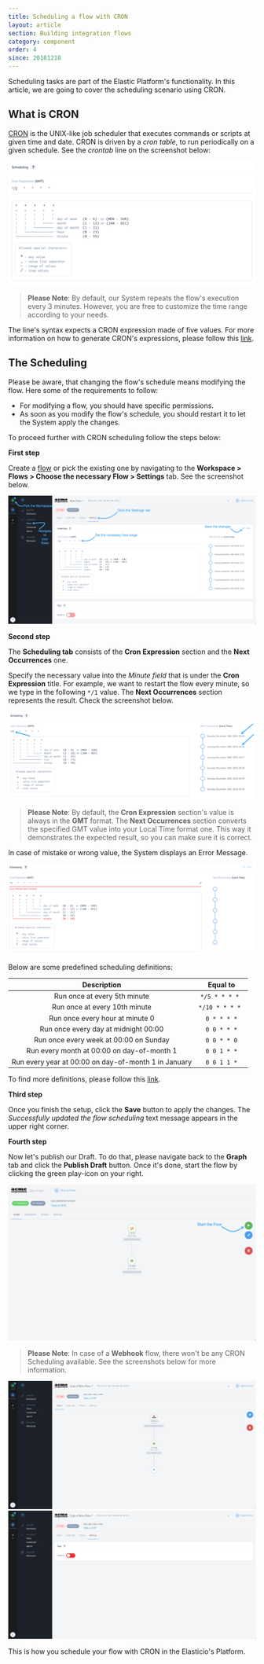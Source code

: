 ```yaml
---
title: Scheduling a flow with CRON
layout: article
section: Building integration flows
category: component
order: 4
since: 20181218
---
```


Scheduling tasks are part of the Elastic Platform's functionality. In this article, we are going to cover the scheduling scenario using CRON. 

## What is CRON 

[CRON](https://en.wikipedia.org/wiki/Cron) is the UNIX-like job scheduler that executes commands or scripts at given time and date. 
CRON is driven by a *cron table*, to run periodically on a given schedule. See the *crontab* line on the screenshot below:

![Crontab](/assets/img/developer-guide/cron/cron.png "Crontab")

> **Please Note**: By default, our System repeats the flow's execution every 3 minutes. However, you are free to customize the time range according to your needs.

The line's syntax expects a CRON expression made of five values. For more information on how to generate CRON's expressions, please follow this [link](https://www.freeformatter.com/cron-expression-generator-quartz.html).

## The Scheduling

Please be aware, that changing the flow's schedule means modifying the flow. Here some of the requirements to follow: 

*   For modifying a flow, you should have specific permissions.
*   As soon as you modify the flow's schedule, you should restart it to let the System apply the changes.

To proceed further with CRON scheduling follow the steps below:

**First step**

Create a [flow](#realtime-flows) or pick the existing one by navigating to the **Workspace > Flows > Choose the necessary Flow > Settings** tab. See the screenshot below.

![CRON Navigation](/assets/img/developer-guide/cron/cron_navigation.png "CRON Navigation")

**Second step**

The **Scheduling tab** consists of the **Cron Expression** section and the **Next Occurrences** one. 

Specify the necessary value into the *Minute field* that is under the **Cron Expression** title. For example, we want to restart the flow every minute, so we type in the following `*/1` value. The **Next Occurrences** section represents the result. Check the screenshot below.

![Scheduling](/assets/img/developer-guide/cron/scheduling.png "Scheduling")

> **Please Note**: By default, the **Cron Expression** section's value is always in the **GMT** format. The **Next Occurrences** section converts the specified GMT value into your Local Time format one. This way it demonstrates the expected result, so you can make sure it is correct.

In case of mistake or wrong value, the System displays an Error Message.

![Scheduling Error](/assets/img/developer-guide/cron/scheduling_error.png "Scheduling Error")


Below are some predefined scheduling definitions:

| Description                                                | Equal to        |
| :---------:                                                | :-----------:   |
| Run once at every 5th minute                               | `*/5 * * * * `  |
| Run once at every 10th minute                              | `*/10 * * * * ` |
| Run once every hour at minute 0                            | `0 * * * *`     |
| Run once every day at midnight 00:00                       | `0 0 * * *`     |
| Run once every week at 00:00 on Sunday                     | `0 0 * * 0`     |
| Run every month at 00:00 on day-of-month 1                 | `0 0 1 * *`     |
| Run every year at 00:00 on day-of-month 1 in January       | `0 0 1 1 *`     |

To find more definitions, please follow this [link](https://crontab.guru).


**Third step**

Once you finish the setup, click the **Save** button to apply the changes. The *Successfully updated the flow scheduling* text message appears in the upper right corner. 

**Fourth step**

Now let's publish our Draft. To do that, please navigate back to the **Graph** tab and click the **Publish Draft** button. Once it's done, start the flow by clicking the green play-icon on your right.

![Start the Flow](/assets/img/developer-guide/cron/start_the_flow.png "Start the Flow")

> **Please Note**: In case of a **Webhook** flow, there won't be any CRON Scheduling available. See the screenshots below for more information.

![Webhook Graph](/assets/img/developer-guide/cron/webhook_graph.png "Webhook Graph")
![Webhook Settings](/assets/img/developer-guide/cron/webhook_settings.png "Webhook Settings")


This is how you schedule your flow with CRON in the Elasticio's Platform. 
